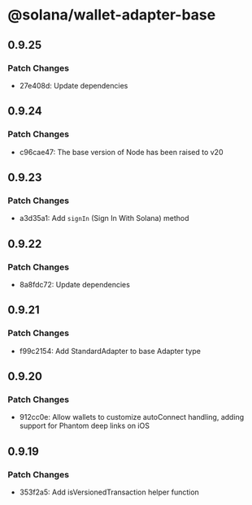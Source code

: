 # @solana/wallet-adapter-base

## 0.9.25

### Patch Changes

- 27e408d: Update dependencies

## 0.9.24

### Patch Changes

- c96cae47: The base version of Node has been raised to v20

## 0.9.23

### Patch Changes

- a3d35a1: Add `signIn` (Sign In With Solana) method

## 0.9.22

### Patch Changes

- 8a8fdc72: Update dependencies

## 0.9.21

### Patch Changes

- f99c2154: Add StandardAdapter to base Adapter type

## 0.9.20

### Patch Changes

- 912cc0e: Allow wallets to customize autoConnect handling, adding support for Phantom deep links on iOS

## 0.9.19

### Patch Changes

- 353f2a5: Add isVersionedTransaction helper function
